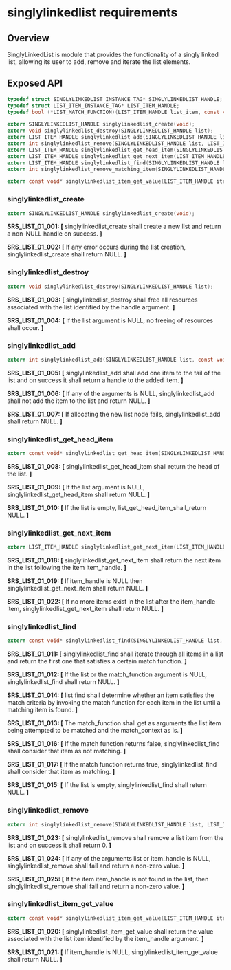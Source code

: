 singlylinkedlist requirements
================

## Overview

SinglyLinkedList is module that provides the functionality of a singly linked list, allowing its user to add, remove and iterate the list elements.

## Exposed API

```c
typedef struct SINGLYLINKEDLIST_INSTANCE_TAG* SINGLYLINKEDLIST_HANDLE;
typedef struct LIST_ITEM_INSTANCE_TAG* LIST_ITEM_HANDLE;
typedef bool (*LIST_MATCH_FUNCTION)(LIST_ITEM_HANDLE list_item, const void* match_context);

extern SINGLYLINKEDLIST_HANDLE singlylinkedlist_create(void);
extern void singlylinkedlist_destroy(SINGLYLINKEDLIST_HANDLE list);
extern LIST_ITEM_HANDLE singlylinkedlist_add(SINGLYLINKEDLIST_HANDLE list, const void* item);
extern int singlylinkedlist_remove(SINGLYLINKEDLIST_HANDLE list, LIST_ITEM_HANDLE item_handle);
extern LIST_ITEM_HANDLE singlylinkedlist_get_head_item(SINGLYLINKEDLIST_HANDLE list);
extern LIST_ITEM_HANDLE singlylinkedlist_get_next_item(LIST_ITEM_HANDLE item_handle);
extern LIST_ITEM_HANDLE singlylinkedlist_find(SINGLYLINKEDLIST_HANDLE list, LIST_MATCH_FUNCTION match_function, const void* match_context);
extern int singlylinkedlist_remove_matching_item(SINGLYLINKEDLIST_HANDLE list, LIST_MATCH_FUNCTION match_function, const void* match_context);

extern const void* singlylinkedlist_item_get_value(LIST_ITEM_HANDLE item_handle);
```

### singlylinkedlist_create
```c
extern SINGLYLINKEDLIST_HANDLE singlylinkedlist_create(void);
```

**SRS_LIST_01_001: [** singlylinkedlist_create shall create a new list and return a non-NULL handle on success. **]**

**SRS_LIST_01_002: [** If any error occurs during the list creation, singlylinkedlist_create shall return NULL. **]**

### singlylinkedlist_destroy
```c
extern void singlylinkedlist_destroy(SINGLYLINKEDLIST_HANDLE list);
```
**SRS_LIST_01_003: [** singlylinkedlist_destroy shall free all resources associated with the list identified by the handle argument. **]**

**SRS_LIST_01_004: [** If the list argument is NULL, no freeing of resources shall occur. **]**

### singlylinkedlist_add
```c
extern int singlylinkedlist_add(SINGLYLINKEDLIST_HANDLE list, const void* item);
```

**SRS_LIST_01_005: [** singlylinkedlist_add shall add one item to the tail of the list and on success it shall return a handle to the added item. **]**

**SRS_LIST_01_006: [** If any of the arguments is NULL, singlylinkedlist_add shall not add the item to the list and return NULL. **]**

**SRS_LIST_01_007: [** If allocating the new list node fails, singlylinkedlist_add shall return NULL. **]**

### singlylinkedlist_get_head_item
```c
extern const void* singlylinkedlist_get_head_item(SINGLYLINKEDLIST_HANDLE list);
```
**SRS_LIST_01_008: [** singlylinkedlist_get_head_item shall return the head of the list. **]**

**SRS_LIST_01_009: [** If the list argument is NULL, singlylinkedlist_get_head_item shall return NULL. **]**

**SRS_LIST_01_010: [** If the list is empty, list_get_head_item_shall_return NULL. **]**

### singlylinkedlist_get_next_item
```c
extern LIST_ITEM_HANDLE singlylinkedlist_get_next_item(LIST_ITEM_HANDLE item_handle);
```

**SRS_LIST_01_018: [** singlylinkedlist_get_next_item shall return the next item in the list following the item item_handle. **]**

**SRS_LIST_01_019: [** If item_handle is NULL then singlylinkedlist_get_next_item shall return NULL. **]**

**SRS_LIST_01_022: [** If no more items exist in the list after the item_handle item, singlylinkedlist_get_next_item shall return NULL. **]**

### singlylinkedlist_find
```c
extern const void* singlylinkedlist_find(SINGLYLINKEDLIST_HANDLE list, const void* match_context, LIST_MATCH_FUNCTION match_function);
```

**SRS_LIST_01_011: [** singlylinkedlist_find shall iterate through all items in a list and return the first one that satisfies a certain match function. **]**

**SRS_LIST_01_012: [** If the list or the match_function argument is NULL, singlylinkedlist_find shall return NULL. **]**

**SRS_LIST_01_014: [** list find shall determine whether an item satisfies the match criteria by invoking the match function for each item in the list until a matching item is found. **]**

**SRS_LIST_01_013: [** The match_function shall get as arguments the list item being attempted to be matched and the match_context as is. **]**

**SRS_LIST_01_016: [** If the match function returns false, singlylinkedlist_find shall consider that item as not matching. **]**

**SRS_LIST_01_017: [** If the match function returns true, singlylinkedlist_find shall consider that item as matching. **]**

**SRS_LIST_01_015: [** If the list is empty, singlylinkedlist_find shall return NULL. **]**

### singlylinkedlist_remove
```c
extern int singlylinkedlist_remove(SINGLYLINKEDLIST_HANDLE list, LIST_ITEM_HANDLE item_handle);
```

**SRS_LIST_01_023: [** singlylinkedlist_remove shall remove a list item from the list and on success it shall return 0. **]**

**SRS_LIST_01_024: [** If any of the arguments list or item_handle is NULL, singlylinkedlist_remove shall fail and return a non-zero value. **]**

**SRS_LIST_01_025: [** If the item item_handle is not found in the list, then singlylinkedlist_remove shall fail and return a non-zero value. **]**

### singlylinkedlist_item_get_value
```c
extern const void* singlylinkedlist_item_get_value(LIST_ITEM_HANDLE item_handle);
```

**SRS_LIST_01_020: [** singlylinkedlist_item_get_value shall return the value associated with the list item identified by the item_handle argument. **]**

**SRS_LIST_01_021: [** If item_handle is NULL, singlylinkedlist_item_get_value shall return NULL. **]**
